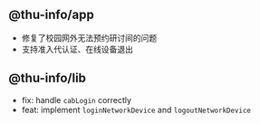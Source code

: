 ## @thu-info/app
- 修复了校园网外无法预约研讨间的问题
- 支持准入代认证、在线设备退出

## @thu-info/lib
- fix: handle `cabLogin` correctly
- feat: implement `loginNetworkDevice` and `logoutNetworkDevice`
